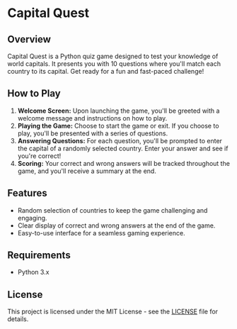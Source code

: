 # Capital Quest

## Overview
Capital Quest is a Python quiz game designed to test your knowledge of world capitals. It presents you with 10 questions where you'll match each country to its capital. Get ready for a fun and fast-paced challenge!

## How to Play
1. **Welcome Screen:** Upon launching the game, you'll be greeted with a welcome message and instructions on how to play.
2. **Playing the Game:** Choose to start the game or exit. If you choose to play, you'll be presented with a series of questions.
3. **Answering Questions:** For each question, you'll be prompted to enter the capital of a randomly selected country. Enter your answer and see if you're correct!
4. **Scoring:** Your correct and wrong answers will be tracked throughout the game, and you'll receive a summary at the end.

## Features
- Random selection of countries to keep the game challenging and engaging.
- Clear display of correct and wrong answers at the end of the game.
- Easy-to-use interface for a seamless gaming experience.

## Requirements
- Python 3.x

## License
This project is licensed under the MIT License - see the [LICENSE](LICENSE) file for details.